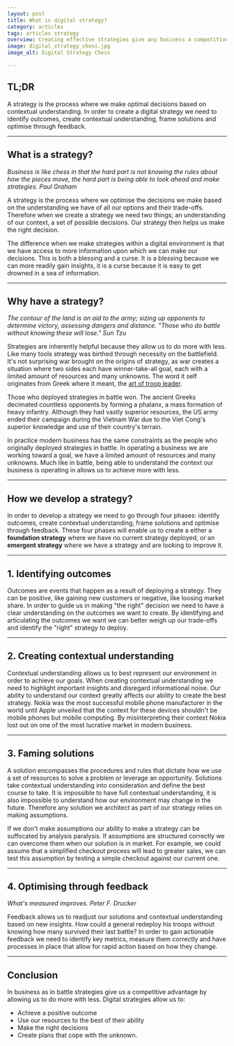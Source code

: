 ```yaml
---
layout: post
title: What is digital strategy?
category: articles
tags: articles strategy
overview: Creating effective strategies give any business a competitive advantage. This article explains how strategy applies to digital.
image: digital_strategy_chess.jpg
image_alt: Digital Strategy Chess

---
```


## TL;DR

A strategy is the process where we make optimal decisions based on contextual understanding. In order to create a digital strategy we need to identify outcomes, create contextual understanding, frame solutions and optimise through feedback.

***

## What is a strategy?

<cite>Business is like chess in that the hard part is not knowing the rules about how the pieces move, the hard part is being able to look ahead and make strategies. <span class='reference'>Paul Graham</span></cite>

A strategy is the process where we optimise the decisions we make based on the understanding we have of all our options and their trade-offs. Therefore when we create a strategy we need two things; an understanding of our context, a set of possible decisions. Our strategy then helps us make the right decision.

The difference when we make strategies within a digital environment is that we have access to more information upon which we can make our decisions. This is both a blessing and a curse. It is a blessing because we can more readily gain insights, it is a curse because it is easy to get drowned in a sea of information.

***

## Why have a strategy?

<cite>The contour of the land is an aid to the army; sizing up opponents to determine victory, assessing dangers and distance. "Those who do battle without knowing these will lose." <span class='reference'>Sun Tzu</span></cite>

Strategies are inherently helpful because they allow us to do more with less. Like many tools strategy was birthed through necessity on the battlefield. It's not surprising war brought on the origins of strategy, as war creates a situation where two sides each have winner-take-all goal, each with a limited amount of resources and many unknowns. The word it self originates from Greek where it meant, the [art of troop leader](http://en.wikipedia.org/wiki/Strategy).

Those who deployed strategies in battle won. The ancient Greeks decimated countless opponents by forming a phalanx, a mass formation of heavy infantry. Although they had vastly superior resources, the US army ended their campaign during the Vietnam War due to the Viet Cong's superior knowledge and use of their country's terrain.

In practice modern business has the same constraints as the people who originally deployed strategies in battle. In operating a business we are working toward a goal, we have a limited amount of resources and many unknowns. Much like in battle, being able to understand the context our business is operating in allows us to achieve more with less.

***

## How we develop a strategy?

In order to develop a strategy we need to go through four phases: identify outcomes, create contextual understanding, frame solutions and optimise through feedback. These four phases will enable us to create a either a **foundation strategy** where we have no current strategy deployed, or an **emergent strategy** where we have a strategy and are looking to improve it.

***

## 1. Identifying outcomes

Outcomes are events that happen as a result of deploying a strategy. They can be positive, like gaining new customers or negative, like loosing market share. In order to guide us in making "the right" decision we need to have a clear understanding on the outcomes we want to create. By identifying and articulating the outcomes we want we can better weigh up our trade-offs and identify the "right" strategy to deploy.

***

## 2. Creating contextual understanding

Contextual understanding allows us to best represent our environment in order to achieve our goals. When creating contextual understanding we need to highlight important insights and disregard informational noise. Our ability to understand our context greatly affects our ability to create the best strategy. Nokia was the most successful mobile phone manufacturer in the world until Apple unveiled that the context for these devices shouldn't be mobile phones but mobile computing. By misinterpreting their context Nokia lost out on one of the most lucrative market in modern business.

***

## 3. Faming solutions

A solution encompasses the procedures and rules that dictate how we use a set of resources to solve a problem or leverage an opportunity. Solutions take contextual understanding into consideration and define the best course to take. It is impossible to have full contextual understanding, it is also impossible to understand how our environment may change in the future. Therefore any solution we architect as part of our strategy relies on making assumptions.

If we don't make assumptions our ability to make a strategy can be suffocated by analysis paralysis. If assumptions are structured correctly we can overcome them when our solution is in market. For example, we could assume that a simplified checkout process will lead to greater sales, we can test this assumption by testing a simple checkout against our current one.

***

## 4. Optimising through feedback

<cite>What's measured improves. <span class='reference'>Peter F. Drucker</span></cite>

Feedback allows us to readjust our solutions and contextual understanding based on new insights. How could a general redeploy his troops without knowing how many survived their last battle? In order to gain actionable feedback we need to identify key metrics, measure them correctly and have processes in place that allow for rapid action based on how they change.

***

## Conclusion

In business as in battle strategies give us a competitive advantage by allowing us to do more with less. Digital strategies allow us to:

* Achieve a positive outcome
* Use our resources to the best of their ability
* Make the right decisions
* Create plans that cope with the unknown.

